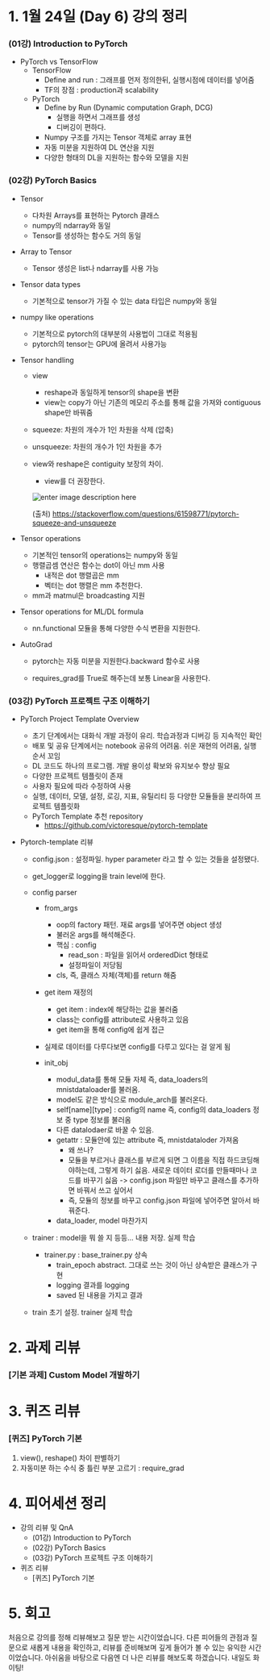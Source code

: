 # 1. 1월 24일 (Day 6) 강의 정리

### (01강) Introduction to PyTorch

- PyTorch vs TensorFlow
  - TensorFlow
    - Define and run : 그래프를 먼저 정의한뒤, 실행시점에 데이터를 넣어줌
    - TF의 장점 : production과 scalability
  - PyTorch
    - Define by Run (Dynamic computation Graph, DCG)
      - 실행을 하면서 그래프를 생성
      - 디버깅이 편하다.
    - Numpy 구조를 가지는 Tensor 객체로 array 표현
    - 자동 미분을 지원하여 DL 연산을 지원
    - 다양한 형태의 DL을 지원하는 함수와 모델을 지원

### (02강) PyTorch Basics

- Tensor
  - 다차원 Arrays를 표현하는 Pytorch 클래스
  - numpy의 ndarray와 동일
  - Tensor를 생성하는 함수도 거의 동일

- Array to Tensor
  - Tensor 생성은 list나 ndarray를 사용 가능

- Tensor data types
  - 기본적으로 tensor가 가질 수 있는 data 타입은 numpy와 동일

- numpy like operations
  - 기본적으로 pytorch의 대부분의 사용법이 그대로 적용됨
  - pytorch의 tensor는 GPU에 올려서 사용가능

- Tensor handling

  - view
    - reshape과 동일하게 tensor의 shape을 변환
    - view는 copy가 아닌 기존의 메모리 주소를 통해 값을 가져와 contiguous shape만 바꿔줌

  - squeeze: 차원의 개수가 1인 차원을 삭제 (압축)

  - unsqueeze: 차원의 개수가 1인 차원을 추가

  - view와 reshape은 contiguity 보장의 차이.

    - view를 더 권장한다.

    ![enter image description here](https://i.stack.imgur.com/9AJJA.png)

    (출처) https://stackoverflow.com/questions/61598771/pytorch-squeeze-and-unsqueeze

- Tensor operations

  - 기본적인 tensor의 operations는 numpy와 동일
  - 행렬곱셈 연산은 함수는 dot이 아닌 mm 사용
    - 내적은 dot 행렬곱은 mm
    - 벡터는 dot 행렬은 mm 추천한다.
  - mm과 matmul은 broadcasting 지원

- Tensor operations for ML/DL formula
  - nn.functional 모듈을 통해 다양한 수식 변환을 지원한다.

- AutoGrad

  - pytorch는 자동 미분을 지원한다.backward 함수로 사용

  - requires_grad를 True로 해주는데 보통 Linear을 사용한다.

### (03강) PyTorch 프로젝트 구조 이해하기

- PyTorch Project Template Overview
  - 초기 단계에서는 대화식 개발 과정이 유리. 학습과정과 디버깅 등 지속적인 확인 
  - 배포 및 공유 단계에서는 notebook 공유의 어려움. 쉬운 재현의 어려움, 실행순서 꼬임
  - DL 코드도 하나의 프로그램. 개발 용이성 확보와 유지보수 향상 필요
  - 다양한 프로젝트 템플릿이 존재
  - 사용자 필요에 따라 수정하여 사용
  - 실행, 데이터, 모델, 설정, 로깅, 지표, 유틸리티 등 다양한 모듈들을 분리하여 프로젝트 템플릿화
  - PyTorch Template 추천 repository
    - https://github.com/victoresque/pytorch-template

- Pytorch-template 리뷰

  - config.json : 설정파일. hyper parameter 라고 할 수 있는 것들을 설정됐다.

  - get_logger로 logging을 train level에 한다.

  - config parser

    - from_args
      - oop의 factory 패턴. 재료 args를 넣어주면 object 생성
      - 불러온 args를 해석해준다.
      - 핵심 : config
        - read_son : 파일을 읽어서 orderedDict 형태로
        - 설정파일이 저당됨
      - cls, 즉, 클래스 자체(객체)를 return 해줌
    - get item 재정의
      - get item : index에 해당하는 값을 불러줌
      - class는 config를 attribute로 사용하고 있음
      - get item을 통해 config에 쉽게 접근
    - 실제로 데이터를 다루다보면 config를 다루고 있다는 걸 알게 됨

    - init_obj
      - modul_data를 통해 모듈 자체 즉, data_loaders의 mnistdataloader를 불러옴.
      - model도 같은 방식으로 module_arch를 불러온다.
      - self\[name][type] : config의 name 즉, config의 data_loaders 정보 중 type 정보를 불러옴
      - 다른 datalodaer로 바꿀 수 있음.
      - getattr : 모듈안에 있는 attribute 즉, mnistdataloder 가져옴
        - 왜 쓰나?
        - 모듈을 부르거나 클래스를 부르게 되면 그 이름을 직접 하드코딩해야하는데, 그렇게 하기 싫음. 새로운 데이터 로더를 만들때마나 코드를 바꾸기 싫음 -> config.json 파일만 바꾸고 클래스를 추가하면 바꿔서 쓰고 싶어서
        - 즉, 모듈의 정보를 바꾸고 config.json 파일에 넣어주면 알아서 바꿔준다.
      - data_loader, model 마찬가지

  - trainer : model을 뭐 쓸 지 등등... 내용 저장. 실제 학습
    - trainer.py : base_trainer.py 상속 
      - train_epoch abstract. 그대로 쓰는 것이 아닌 상속받은 클래스가 구현
      - logging 결과를 logging
      - saved 된 내용을 가지고 결과

  - train 초기 설정. trainer 실제 학습

# 2. 과제 리뷰

### [기본 과제] Custom Model 개발하기

# 3. 퀴즈 리뷰

### [퀴즈] PyTorch 기본

1. view(), reshape() 차이 판별하기
2. 자동미분 하는 수식 중 틀린 부분 고르기 : require_grad

# 4. 피어세션 정리

- 강의 리뷰 및 QnA
  - (01강) Introduction to PyTorch
  - (02강) PyTorch Basics
  - (03강) PyTorch 프로젝트 구조 이해하기
- 퀴즈 리뷰
  - [퀴즈] PyTorch 기본

# 5. 회고

처음으로 강의를 정해 리뷰해보고 질문 받는 시간이었습니다. 다른 피어들의 관점과 질문으로 새롭게 내용을 확인하고, 리뷰를 준비해보며 깊게 들어가 볼 수 있는 유익한 시간이었습니다. 아쉬움을 바탕으로 다음엔 더 나은 리뷰를 해보도록 하겠습니다. 내일도 화이팅!
